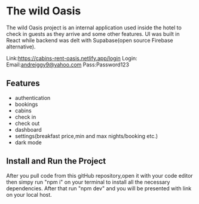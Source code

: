 # The wild Oasis

The wild Oasis project is an internal application used inside the hotel to check in guests as they arrive and some other features. UI was built in React while backend was delt with Supabase(open source Firebase alternative).

Link:https://cabins-rent-oasis.netlify.app/login
Login: Email:andreiggy9@yahoo.com Pass:Password123

## Features

* authentication
* bookings
* cabins
* check in
* check out
* dashboard
* settings(breakfast price,min and max nights/booking etc.)
* dark mode

## Install and Run the Project

After you pull code from this gitHub repository,open it with your code editor then simpy run "npm i" on your terminal to install all the necessary dependencies. After that run "npm dev" and you will be presented with link on your local host.
